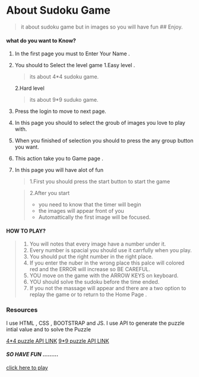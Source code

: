 # **About Sudoku Game**

> it about sudoku game but in images so you will have fun ## Enjoy.

#### what do you want to Know?

1.  In the first page you must to Enter Your Name .
2.  You should to Select the level game
    1.Easy level .

    > its about 4\*4 sudoku game.

    2.Hard level

    > its about 9\*9 suduko game.

3.  Press the login to move to next page.
4.  In this page you should to select the groub of images you love to play with.
5.  When you finished of selection you should to press the any group button you want.
6.  This action take you to Game page .
7.  In this page you will have alot of fun

    > 1.First you should press the start button to start the game

    > 2.After you start
    >
    > - you need to know that the timer will begin
    > - the images will appear front of you
    > - Automattically the first image will be focused.

#### HOW TO PLAY?

> 1. You will notes that every image have a number under it.
> 2. Every number is spacial you should use it carrfully when you play.
> 3. You should put the right number in the right place.
> 4. If you enter the nuber in the wrong place this palce will colored red and the ERROR will increase so BE CAREFUL.
> 5. YOU move on the game with the ARROW KEYS on keyboard.
> 6. YOU should solve the sudoku before the time ended.
> 7. If you not the massage will appear and there are a two option to replay the game or to return to the Home Page .

### Resources  
I use HTML , CSS , BOOTSTRAP and JS.
I use API to generate the puzzle intial value and to solve the Puzzle
  > 
   [4\*4 puzzle API LINK]('https://sudoku-api.deta.dev/?type=4)
   [9*9 puzzle API LINK]('https://sudoku-api.deta.dev/?type=9)

#### _SO HAVE FUN_ .........

[click here to play]( https://mohamedshehtaa.github.io/Sudoku-kids--puzzzle/)
